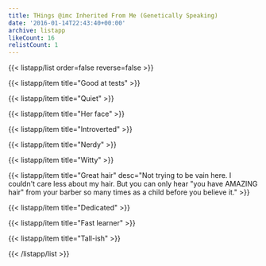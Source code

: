 ```yaml
---
title: THings @imc Inherited From Me (Genetically Speaking)
date: '2016-01-14T22:43:40+00:00'
archive: listapp
likeCount: 16
relistCount: 1
---
```



{{< listapp/list order=false reverse=false >}}

   {{< listapp/item title="Good at tests" >}}

   {{< listapp/item title="Quiet" >}}

   {{< listapp/item title="Her face" >}}

   {{< listapp/item title="Introverted" >}}

   {{< listapp/item title="Nerdy" >}}

   {{< listapp/item title="Witty" >}}

   {{< listapp/item title="Great hair"
      desc="Not trying to be vain here. I couldn't care less about my hair. But you can only hear \"you have AMAZING hair\" from your barber so many times as a child before you believe it." >}}

   {{< listapp/item title="Dedicated" >}}

   {{< listapp/item title="Fast learner" >}}

   {{< listapp/item title="Tall-ish" >}}

{{< /listapp/list >}}
